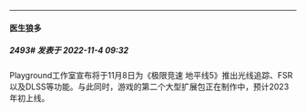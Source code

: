 

*****

####  医生狼多  
##### 2493#       发表于 2022-11-4 09:32

Playground工作室宣布将于11月8日为《极限竞速 地平线5》推出光线追踪、FSR以及DLSS等功能。与此同时，游戏的第二个大型扩展包正在制作中，预计2023年初上线。 ​​​

